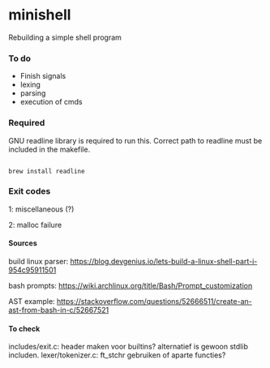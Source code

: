 # minishell
Rebuilding a simple shell program

### To do

- Finish signals
- lexing
- parsing
- execution of cmds

### Required

GNU readline library is required to run this. Correct path to readline must be included in the makefile.

```console

brew install readline

```

### Exit codes

1: miscellaneous (?)

2: malloc failure


#### Sources

build linux parser:
https://blog.devgenius.io/lets-build-a-linux-shell-part-i-954c95911501

bash prompts:
https://wiki.archlinux.org/title/Bash/Prompt_customization

AST example:
https://stackoverflow.com/questions/52666511/create-an-ast-from-bash-in-c/52667521

#### To check

includes/exit.c: header maken voor builtins? alternatief is gewoon stdlib includen.
lexer/tokenizer.c: ft_stchr gebruiken of aparte functies?

